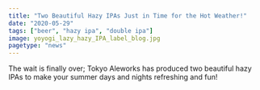 ```yaml
---
title: "Two Beautiful Hazy IPAs Just in Time for the Hot Weather!"
date: "2020-05-29"
tags: ["beer", "hazy ipa", "double ipa"]
image: yoyogi_lazy_hazy_IPA_label_blog.jpg
pagetype: "news"
---
```


The wait is finally over; Tokyo Aleworks has produced two beautiful hazy IPAs to make your summer days and nights refreshing and fun!